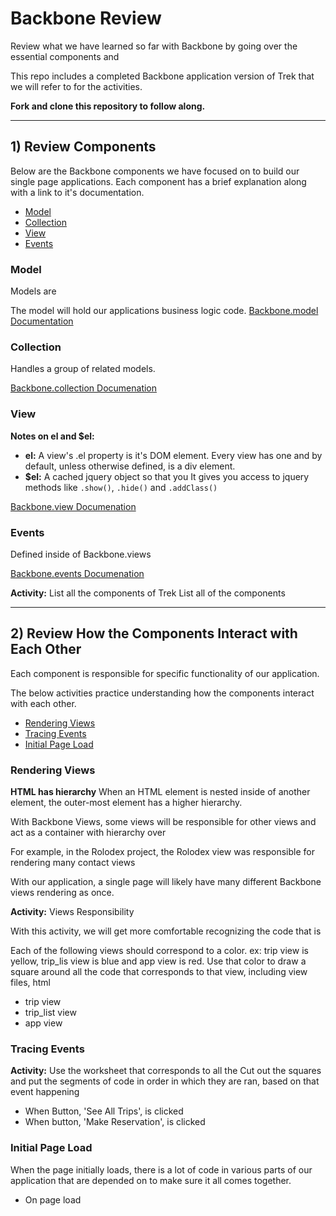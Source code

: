 # Backbone Review

Review what we have learned so far with Backbone by going over the essential components and

This repo includes a completed Backbone application version of Trek that we will refer to for the activities.

**Fork and clone this repository to follow along.**

***

## 1) Review Components
Below are the Backbone components we have focused on to build our single page applications. Each component has a brief explanation along with a link to it's documentation.

- [Model](#model)
- [Collection](#collection)
- [View](#view)
- [Events](#events)

### Model
Models are

The model will hold our applications business logic code.
[Backbone.model Documentation](http://backbonejs.org/#Model)

### Collection
Handles a group of related models.

[Backbone.collection Documenation](http://backbonejs.org/#Collection)

### View

**Notes on el and $el:**
- **el:** A view's .el property is it's DOM element. Every view has one and by default, unless otherwise defined, is a div element.
- **$el:** A cached jquery object so that you
It gives you access to jquery methods like `.show()`, `.hide()` and `.addClass()`

[Backbone.view Documenation](http://backbonejs.org/#View)

### Events
Defined inside of Backbone.views

[Backbone.events Documenation](http://backbonejs.org/#Events)

**Activity:** List all the components of Trek
List all of the components

***

## 2) Review How the Components Interact with Each Other
Each component is responsible for specific functionality of our application. 

The below activities practice understanding how the components interact with each other.

- [Rendering Views](#rendering-views)
- [Tracing Events](#tracing-events)
- [Initial Page Load](#initial-page-load)

### Rendering Views

**HTML has hierarchy** When an HTML element is nested inside of another element, the outer-most element has a higher hierarchy.

With Backbone Views, some views will be responsible for other views and act as a container with hierarchy over

For example, in the Rolodex project, the Rolodex view was responsible for rendering many contact views


With our application, a single page will likely have many different Backbone views rendering as once.


**Activity:** Views Responsibility

With this activity, we will get more comfortable recognizing the code that is

Each of the following views should correspond to a color. ex: trip view is yellow, trip_lis view is blue and app view is red. Use that color to draw a square around all the code that corresponds to that view, including view files, html


- trip view
- trip_list view
- app view



### Tracing Events

**Activity:**
Use the worksheet that corresponds to all the
Cut out the squares and put the segments of code in order in which they are ran, based on that event happening

- When Button, 'See All Trips', is clicked
- When button, 'Make Reservation', is clicked

### Initial Page Load
When the page initially loads, there is a lot of code in various parts of our application that are depended on to make sure it all comes together.

- On page load
